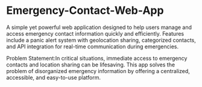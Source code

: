 # Emergency-Contact-Web-App

A simple yet powerful web application designed to help users manage and access emergency contact information quickly and efficiently. Features include a panic alert system with geolocation sharing, categorized contacts, and API integration for real-time communication during emergencies.

Problem Statement:In critical situations, immediate access to emergency contacts and location sharing can be lifesaving. This app solves the problem of disorganized emergency information by offering a centralized, accessible, and easy-to-use platform.
